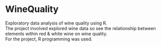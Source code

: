 # WineQuality
Exploratory data analysis of wine quality using R.</br>
The project involved explored wine data so see the relationship between elements within red & white wine on wine quality.</br>
For the project, R programming was used.</br>
